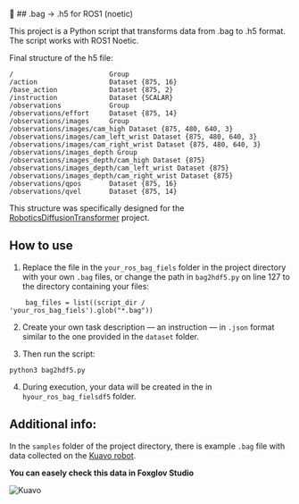 🐢 ## .bag → .h5 for ROS1 (noetic) 

This project is a Python script that transforms data from .bag to .h5 format. The script works with ROS1 Noetic.

Final structure of the h5 file:

```
/                        Group
/action                  Dataset {875, 16}
/base_action             Dataset {875, 2}
/instruction             Dataset {SCALAR}
/observations            Group
/observations/effort     Dataset {875, 14}
/observations/images     Group
/observations/images/cam_high Dataset {875, 480, 640, 3}
/observations/images/cam_left_wrist Dataset {875, 480, 640, 3}
/observations/images/cam_right_wrist Dataset {875, 480, 640, 3}
/observations/images_depth Group
/observations/images_depth/cam_high Dataset {875}
/observations/images_depth/cam_left_wrist Dataset {875}
/observations/images_depth/cam_right_wrist Dataset {875}
/observations/qpos       Dataset {875, 16}
/observations/qvel       Dataset {875, 14}
```

This structure was specifically designed for the [RoboticsDiffusionTransformer](https://github.com/thu-ml/RoboticsDiffusionTransformer) project.

## How to use

1. Replace the file in the `your_ros_bag_fiels` folder in the project directory with your own `.bag` files, or change the path in `bag2hdf5.py` on line 127 to the directory containing your files:

```
    bag_files = list((script_dir / 'your_ros_bag_fiels').glob("*.bag"))
```

2. Create your own task description — an instruction — in `.json` format similar to the one provided in the `dataset` folder.

3. Then run the script:

```
python3 bag2hdf5.py
```

4. During execution, your data will be created in the in `hyour_ros_bag_fielsdf5` folder.

## Additional info:

In the `samples` folder of the project directory, there is example `.bag` file with data collected on the [Kuavo robot](https://kuavo.lejurobot.com/beta_manual/basic_usage/kuavo-ros-control/docs/4%E5%BC%80%E5%8F%91%E6%8E%A5%E5%8F%A3/%E6%8E%A5%E5%8F%A3%E4%BD%BF%E7%94%A8%E6%96%87%E6%A1%A3/).


**You can easely check this data in Foxglov Studio**

![Kuavo](/rosbag2hdf5/kuavo.png)
